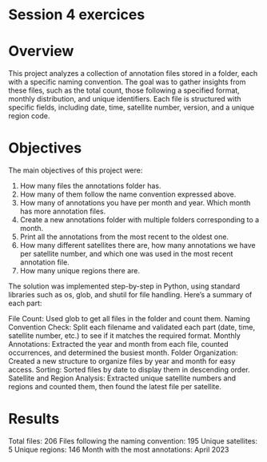 # Session 4 exercices
# Overview

This project analyzes a collection of annotation files stored in a folder, each with a specific naming convention. The goal was to gather insights from these files, such as the total count, those following a specified format, monthly distribution, and unique identifiers. Each file is structured with specific fields, including date, time, satellite number, version, and a unique region code.
 
# Objectives

The main objectives of this project were:

1. How many files the annotations folder has.
2. How many of them follow the name convention expressed above.
3. How many of annotations you have per month and year. Which month has more annotation files.
4. Create a new annotations folder with multiple folders corresponding to a month.
5. Print all the annotations from the most recent to the oldest one. 
6. How many different satellites there are, how many annotations we have per satellite number, and which one was used in the most recent annotation file. 
7. How many unique regions there are.

The solution was implemented step-by-step in Python, using standard libraries such as os, glob, and shutil for file handling. Here’s a summary of each part:

File Count: Used glob to get all files in the folder and count them.
Naming Convention Check: Split each filename and validated each part (date, time, satellite number, etc.) to see if it matches the required format.
Monthly Annotations: Extracted the year and month from each file, counted occurrences, and determined the busiest month.
Folder Organization: Created a new structure to organize files by year and month for easy access.
Sorting: Sorted files by date to display them in descending order.
Satellite and Region Analysis: Extracted unique satellite numbers and regions and counted them, then found the latest file per satellite.

# Results

Total files: 206
Files following the naming convention: 195
Unique satellites: 5
Unique regions: 146
Month with the most annotations: April 2023
